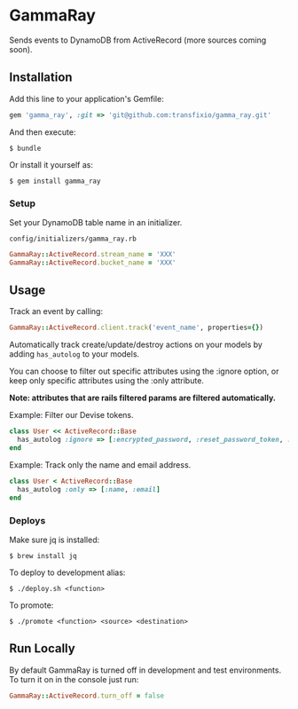 # GammaRay

Sends events to DynamoDB from ActiveRecord (more sources coming soon).

## Installation

Add this line to your application's Gemfile:

```ruby
gem 'gamma_ray', :git => 'git@github.com:transfixio/gamma_ray.git'
```

And then execute:

    $ bundle

Or install it yourself as:

    $ gem install gamma_ray

### Setup

Set your DynamoDB table name in an initializer.

`config/initializers/gamma_ray.rb`

```ruby
GammaRay::ActiveRecord.stream_name = 'XXX'
GammaRay::ActiveRecord.bucket_name = 'XXX'
```

## Usage

Track an event by calling:

```ruby
GammaRay::ActiveRecord.client.track('event_name', properties={})
```

Automatically track create/update/destroy actions on your models by
adding `has_autolog` to your models.

You can choose to filter out specific attributes using the :ignore
option, or keep only specific attributes using the :only attribute.

**Note: attributes that are rails filtered params are filtered automatically.**

Example: Filter our Devise tokens.

```ruby
class User << ActiveRecord::Base
  has_autolog :ignore => [:encrypted_password, :reset_password_token, :confirmation_token, :unlock_token]
end
```


Example: Track only the name and email address.
```ruby
class User < ActiveRecord::Base
  has_autolog :only => [:name, :email]
end
```
### Deploys
Make sure jq is installed:

    $ brew install jq


To deploy to development alias:

    $ ./deploy.sh <function>


To promote:

    $ ./promote <function> <source> <destination>


## Run Locally
By default GammaRay is turned off in development and test environments. To turn it on in the console just run:
```ruby
GammaRay::ActiveRecord.turn_off = false
```
